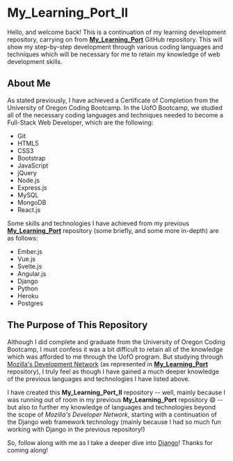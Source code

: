 # My_Learning_Port_II

Hello, and welcome back! This is a continuation of my learning development repository, carrying on from **[My_Learning_Port](https://github.com/AndrewSRea/My_Learning_Port)** GitHub repository. This will show my step-by-step development through various coding languages and techniques which will be necessary for me to retain my knowledge of web development skills.

## About Me

As stated previously, I have achieved a Certificate of Completion from the University of Oregon Coding Bootcamp. In the UofO Bootcamp, we studied all of the necessary coding languages and techniques needed to become a Full-Stack Web Developer, which are the following:

* Git
* HTML5
* CSS3
* Bootstrap
* JavaScript
* jQuery
* Node.js
* Express.js
* MySQL
* MongoDB
* React.js

Some skills and technologies I have achieved from my previous **[My_Learning_Port](https://github.com/AndrewSRea/My_Learning_Port)** repository (some briefly, and some more in-depth) are as follows:

* Ember.js
* Vue.js
* Svelte.js
* Angular.js
* Django
* Python
* Heroku
* Postgres

## The Purpose of This Repository

Although I did complete and graduate from the University of Oregon Coding Bootcamp, I must confess it was a bit difficult to retain all of the knowledge which was afforded to me through the UofO program. But studying through [Mozilla's Development Network](https://developer.mozilla.org/en-US/) (as represented in **[My_Learning_Port](https://github.com/AndrewSRea/My_Learning_Port)** repository), I truly feel as though I have gained a much deeper knowledge of the previous languages and technologies I have listed above.

I have created this **My_Learning_Port_II** repository -- well, mainly because I was running out of room in my previous **My_Learning_Port** repository :smile: -- but also to further my knowledge of languages and technologies beyond the scope of *Mozilla's Developer Network*, starting with a continuation of the Django web framework technology (mainly because I had so much fun working with Django in the previous repository!)

So, follow along with me as I take a deeper dive into [Django](https://github.com/AndrewSRea/My_Learning_Port_II/tree/main/Django#django)! Thanks for coming along! 